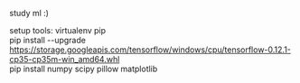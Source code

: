 study ml :)

setup tools: virtualenv pip  
pip install --upgrade https://storage.googleapis.com/tensorflow/windows/cpu/tensorflow-0.12.1-cp35-cp35m-win_amd64.whl  
pip install numpy scipy pillow matplotlib